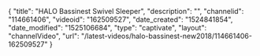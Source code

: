 {
    "title": "HALO Bassinest Swivel Sleeper",
    "description": "",
    "channelid": "114661406",
    "videoid": "162509527",
    "date_created": "1524841854",
    "date_modified": "1525106684",
    "type": "captivate",
    "layout": "channelVideo",
    "url": "\/latest-videos\/halo-bassinest-new2018\/114661406-162509527"
}